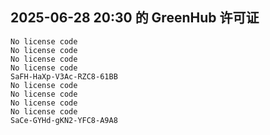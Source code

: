 ## 2025-06-28 20:30 的 GreenHub 许可证
```
No license code
No license code
No license code
No license code
SaFH-HaXp-V3Ac-RZC8-61BB
No license code
No license code
No license code
No license code
SaCe-GYHd-gKN2-YFC8-A9A8
```
